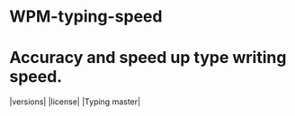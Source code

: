# WPM-typing-speed
Accuracy and speed up type writing speed.
========================================
|versions|  |license| |Typing master|

